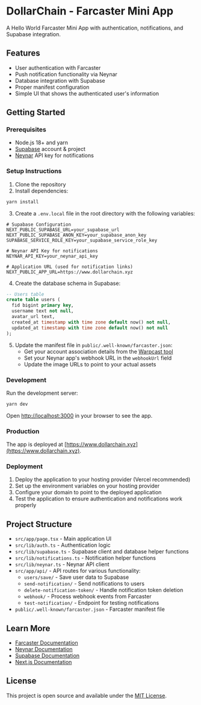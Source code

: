 # DollarChain - Farcaster Mini App

A Hello World Farcaster Mini App with authentication, notifications, and Supabase integration.

## Features

- User authentication with Farcaster
- Push notification functionality via Neynar
- Database integration with Supabase
- Proper manifest configuration
- Simple UI that shows the authenticated user's information

## Getting Started

### Prerequisites

- Node.js 18+ and yarn
- [Supabase](https://supabase.com) account & project
- [Neynar](https://neynar.com) API key for notifications

### Setup Instructions

1. Clone the repository
2. Install dependencies:

```bash
yarn install
```

3. Create a `.env.local` file in the root directory with the following variables:

```
# Supabase Configuration
NEXT_PUBLIC_SUPABASE_URL=your_supabase_url
NEXT_PUBLIC_SUPABASE_ANON_KEY=your_supabase_anon_key
SUPABASE_SERVICE_ROLE_KEY=your_supabase_service_role_key

# Neynar API Key for notifications
NEYNAR_API_KEY=your_neynar_api_key

# Application URL (used for notification links)
NEXT_PUBLIC_APP_URL=https://www.dollarchain.xyz
```

4. Create the database schema in Supabase:

```sql
-- Users table
create table users (
  fid bigint primary key,
  username text not null,
  avatar_url text,
  created_at timestamp with time zone default now() not null,
  updated_at timestamp with time zone default now() not null
);
```

5. Update the manifest file in `public/.well-known/farcaster.json`:
   - Get your account association details from the [Warpcast tool](https://warpcast.com/~/developers/frames)
   - Set your Neynar app's webhook URL in the `webhookUrl` field
   - Update the image URLs to point to your actual assets

### Development

Run the development server:

```bash
yarn dev
```

Open [http://localhost:3000](http://localhost:3000) in your browser to see the app.

### Production

The app is deployed at [https://www.dollarchain.xyz](https://www.dollarchain.xyz).

### Deployment

1. Deploy the application to your hosting provider (Vercel recommended)
2. Set up the environment variables on your hosting provider
3. Configure your domain to point to the deployed application
4. Test the application to ensure authentication and notifications work properly

## Project Structure

- `src/app/page.tsx` - Main application UI
- `src/lib/auth.ts` - Authentication logic
- `src/lib/supabase.ts` - Supabase client and database helper functions
- `src/lib/notifications.ts` - Notification helper functions
- `src/lib/neynar.ts` - Neynar API client
- `src/app/api/` - API routes for various functionality:
  - `users/save/` - Save user data to Supabase
  - `send-notification/` - Send notifications to users
  - `delete-notification-token/` - Handle notification token deletion
  - `webhook/` - Process webhook events from Farcaster
  - `test-notification/` - Endpoint for testing notifications
- `public/.well-known/farcaster.json` - Farcaster manifest file

## Learn More

- [Farcaster Documentation](https://docs.farcaster.xyz/)
- [Neynar Documentation](https://docs.neynar.com/)
- [Supabase Documentation](https://supabase.com/docs)
- [Next.js Documentation](https://nextjs.org/docs)

## License

This project is open source and available under the [MIT License](LICENSE).
